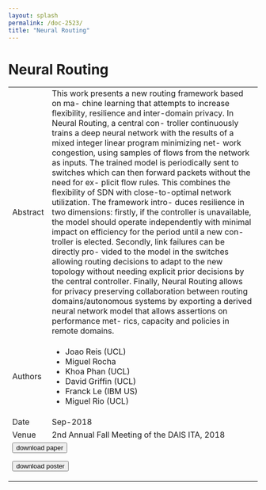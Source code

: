 ```yaml
---
layout: splash
permalink: /doc-2523/
title: "Neural Routing"
---
```


# Neural Routing

<table>
    <tbody>
    <tr>
        <td>Abstract</td>
        <td>This work presents a new routing framework based on ma- chine learning that attempts to increase flexibility, resilience and inter-domain privacy. In Neural Routing, a central con- troller continuously trains a deep neural network with the results of a mixed integer linear program minimizing net- work congestion, using samples of flows from the network as inputs. The trained model is periodically sent to switches which can then forward packets without the need for ex- plicit flow rules. This combines the flexibility of SDN with close-to-optimal network utilization. The framework intro- duces resilience in two dimensions: firstly, if the controller is unavailable, the model should operate independently with minimal impact on efficiency for the period until a new con- troller is elected. Secondly, link failures can be directly pro- vided to the model in the switches allowing routing decisions to adapt to the new topology without needing explicit prior decisions by the central controller. Finally, Neural Routing allows for privacy preserving collaboration between routing domains/autonomous systems by exporting a derived neural network model that allows assertions on performance met- rics, capacity and policies in remote domains.</td>
    </tr>
    <tr>
        <td>Authors</td>
        <td>
            <ul>
                <li>Joao Reis (UCL)</li>
                <li>Miguel Rocha</li>
                <li>Khoa Phan (UCL)</li>
                <li>David Griffin (UCL)</li>
                <li>Franck Le (IBM US)</li>
                <li>Miguel Rio (UCL)</li>
            </ul>
        </td>
    </tr>
    <tr>
        <td>Date</td>
        <td>Sep-2018</td>
    </tr>
    <tr>
        <td>Venue</td>
        <td>2nd Annual Fall Meeting of the DAIS ITA, 2018</td>
    </tr>
        <tr>
            <td colspan="2">
                <form method="get" action="https://ibm.box.com/v/doc-2523-paper">
                    <button type="submit">download paper</button>
                </form>
                <form method="get" action="https://ibm.box.com/v/doc-2523-poster">
                    <button type="submit">download poster</button>
                </form>
            </td>
        </tr>
    </tbody>
</table>

